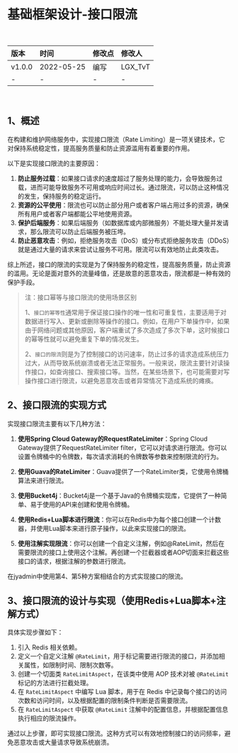 # 基础框架设计-接口限流

<br/>

| 版本   | 时间       | 修改点 | 修改人  |
| :----- | :--------- | :----- | :------ |
| v1.0.0 | 2022-05-25 | 编写   | LGX_TvT |
| -      | -          | -      | -       |

<br/>

## 1、概述



在构建和维护网络服务中，实现接口限流（Rate Limiting）是一项关键技术，它对保持系统稳定性，提高服务质量和防止资源滥用有着重要的作用。

以下是实现接口限流的主要原因：

1. **防止服务过载**：如果接口请求的速度超过了服务处理的能力，会导致服务过载，进而可能导致服务不可用或响应时间过长。通过限流，可以防止这种情况的发生，保持服务的稳定运行。
2. **资源的公平使用**：限流也可以防止部分用户或者客户端占用过多的资源，确保所有用户或者客户端都能公平地使用资源。
3. **保护后端服务**：如果后端服务（如数据库或内部微服务）不能处理大量并发请求，那么限流可以防止后端服务被压垮。
4. **防止恶意攻击**：例如，拒绝服务攻击（DoS）或分布式拒绝服务攻击（DDoS）就是通过大量的请求来尝试让服务不可用。限流可以有效地防止此类攻击。

综上所述，接口的限流的实现是为了保持服务的稳定性，提高服务质量，防止资源的滥用。无论是面对意外的流量峰值，还是故意的恶意攻击，限流都是一种有效的保护手段。



> 注：接口幂等与接口限流的使用场景区别
>
> 1、`接口的幂等性`通常用于保证接口操作的唯一性和可重复性，主要适用于对数据进行写入、更新或删除等操作的接口。例如，在用户下单操作中，如果由于网络问题或其他原因，客户端重试了多次造成了多次下单，这时候接口的幂等性就可以避免重复下单的情况发生。
>
> 2、`接口的限流`则是为了控制接口的访问速率，防止过多的请求造成系统压力过大，从而导致系统崩溃或者无法正常服务。一般来说，限流主要针对读操作接口，如查询接口、搜索接口等。当然，在某些场景下，也可能需要对写操作接口进行限流，以避免恶意攻击或者异常情况下造成系统的瘫痪。





## 2、接口限流的实现方式

实现接口限流主要有以下几种方法：

1. **使用Spring Cloud Gateway的RequestRateLimiter**：Spring Cloud Gateway提供了RequestRateLimiter filter，它可以对请求进行限流。你可以设置令牌桶中的令牌数，每次请求消耗的令牌数等参数来控制限流的行为。

2. **使用Guava的RateLimiter**：Guava提供了一个RateLimiter类，它使用令牌桶算法来进行限流。

3. **使用Bucket4j**：Bucket4j是一个基于Java的令牌桶实现库，它提供了一种简单、易于使用的API来创建和使用令牌桶。

4. **使用Redis+Lua脚本进行限流**：你可以在Redis中为每个接口创建一个计数器，并使用Lua脚本来进行原子操作，以此来实现接口的限流。

5. **使用注解实现限流**：你可以创建一个自定义注解，例如@RateLimit，然后在需要限流的接口上使用这个注解。再创建一个拦截器或者AOP切面来拦截这些接口的请求，根据注解的参数进行限流。



在jyadmin中使用第4、第5种方案相结合的方式实现接口的限流。



## 3、接口限流的设计与实现（使用Redis+Lua脚本+注解方式）



具体实现步骤如下：

1. 引入 Redis 相关依赖。
2. 定义一个自定义注解 `@RateLimit`，用于标记需要进行限流的接口，并添加相关属性，如限制时间、限制次数等。
3. 创建一个切面类 `RateLimitAspect`，在该类中使用 AOP 技术对被 `@RateLimit` 标记的方法进行拦截处理。
4. 在 `RateLimitAspect` 中编写 Lua 脚本，用于在 Redis 中记录每个接口的访问次数和访问时间，以及根据配置的限制条件判断是否需要限流。
5. 在 `RateLimitAspect` 中获取 `@RateLimit` 注解中的配置信息，并根据配置信息执行相应的限流操作。

通过以上步骤，即可实现接口限流。这种方式可以有效地控制接口的访问频率，避免恶意攻击或大量请求导致系统崩溃。
